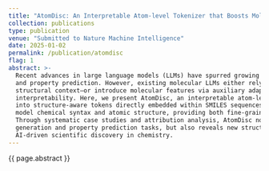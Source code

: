 ```yaml
---
title: "AtomDisc: An Interpretable Atom-level Tokenizer that Boosts Molecular LLMs and Reveals Structure–Property Relationships"
collection: publications
type: publication
venue: "Submitted to Nature Machine Intelligence"
date: 2025-01-02
permalink: /publication/atomdisc
flag: 1
abstract: >-
  Recent advances in large language models (LLMs) have spurred growing interest in their application to molecular modeling
  and property prediction. However, existing molecular LLMs either rely solely on SMILES strings—thus ignoring rich atomic and
  structural context—or introduce molecular features via auxiliary adapters, which fails to achieve true modality integration and
  interpretability. Here, we present AtomDisc, an interpretable atom-level tokenizer that discretizes local chemical environments
  into structure-aware tokens directly embedded within SMILES sequences. This unified representation enables LLMs to jointly
  model chemical syntax and atomic structure, providing both fine-grained performance gains and unprecedented interpretability.
  Through systematic case studies and attribution analysis, AtomDisc not only achieves state-of-the-art results on molecular
  generation and property prediction tasks, but also reveals new structure–property relationships, demonstrating its potential for
  AI-driven scientific discovery in chemistry.
---
```


{{ page.abstract }}


